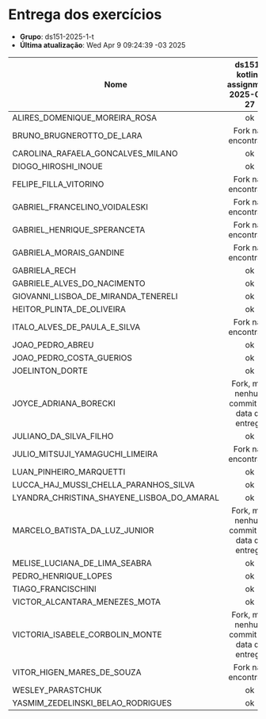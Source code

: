 # Entrega dos exercícios

- **Grupo**: ds151-2025-1-t
- **Última atualização**: Wed Apr  9 09:24:39 -03 2025

|Nome| ds151-kotlin-assignment<br>2025-03-27|
|----| :---:|
|ALIRES_DOMENIQUE_MOREIRA_ROSA|  ok |
|BRUNO_BRUGNEROTTO_DE_LARA|  Fork não encontrado |
|CAROLINA_RAFAELA_GONCALVES_MILANO|  ok |
|DIOGO_HIROSHI_INOUE|  ok |
|FELIPE_FILLA_VITORINO|  Fork não encontrado |
|GABRIEL_FRANCELINO_VOIDALESKI|  Fork não encontrado |
|GABRIEL_HENRIQUE_SPERANCETA|  Fork não encontrado |
|GABRIELA_MORAIS_GANDINE|  Fork não encontrado |
|GABRIELA_RECH|  ok |
|GABRIELE_ALVES_DO_NACIMENTO|  ok |
|GIOVANNI_LISBOA_DE_MIRANDA_TENERELI|  ok |
|HEITOR_PLINTA_DE_OLIVEIRA|  ok |
|ITALO_ALVES_DE_PAULA_E_SILVA|  Fork não encontrado |
|JOAO_PEDRO_ABREU|  ok |
|JOAO_PEDRO_COSTA_GUERIOS|  ok |
|JOELINTON_DORTE|  ok |
|JOYCE_ADRIANA_BORECKI|  Fork, mas nenhum commit até data de entrega|
|JULIANO_DA_SILVA_FILHO|  ok |
|JULIO_MITSUJI_YAMAGUCHI_LIMEIRA|  Fork não encontrado |
|LUAN_PINHEIRO_MARQUETTI|  ok |
|LUCCA_HAJ_MUSSI_CHELLA_PARANHOS_SILVA|  ok |
|LYANDRA_CHRISTINA_SHAYENE_LISBOA_DO_AMARAL|  ok |
|MARCELO_BATISTA_DA_LUZ_JUNIOR|  Fork, mas nenhum commit até data de entrega|
|MELISE_LUCIANA_DE_LIMA_SEABRA|  ok |
|PEDRO_HENRIQUE_LOPES|  ok |
|TIAGO_FRANCISCHINI|  ok |
|VICTOR_ALCANTARA_MENEZES_MOTA|  ok |
|VICTORIA_ISABELE_CORBOLIN_MONTE|  Fork, mas nenhum commit até data de entrega|
|VITOR_HIGEN_MARES_DE_SOUZA|  Fork não encontrado |
|WESLEY_PARASTCHUK|  ok |
|YASMIM_ZEDELINSKI_BELAO_RODRIGUES|  ok |
